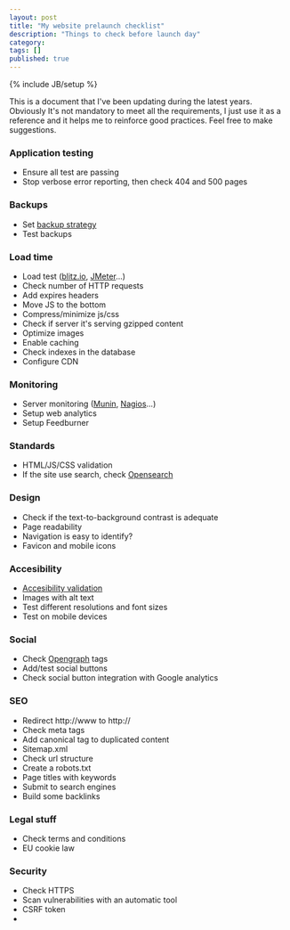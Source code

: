 ```yaml
---
layout: post
title: "My website prelaunch checklist"
description: "Things to check before launch day"
category: 
tags: []
published: true
---
```

{% include JB/setup %}

This is a document that I've been updating during the latest years. Obviously It's not mandatory to
meet all the requirements, I just use it as a reference and it helps me to reinforce good practices. Feel free to make suggestions.


### Application testing
- Ensure all test are passing
- Stop verbose error reporting, then check 404 and 500 pages

### Backups
- Set [backup strategy ](https://blog.sucuri.net/2015/04/how-to-create-a-website-backup-strategy.html)
- Test backups

### Load time 
- Load test ([blitz.io](), [JMeter](http://jmeter.apache.org/)...) 
- Check number of HTTP requests 
- Add expires headers 
- Move JS to the bottom
- Compress/minimize js/css 
- Check if server it's serving gzipped content
- Optimize images 
- Enable caching 
- Check indexes in the database 
- Configure CDN

### Monitoring
- Server monitoring ([Munin](http://munin-monitoring.org/), [Nagios](http://www.nagios.org/)...)
- Setup web analytics
- Setup Feedburner

### Standards 
- HTML/JS/CSS validation 
- If the site use search, check [Opensearch](http://www.opensearch.org/)

### Design 
- Check if the text-to-background contrast is adequate
- Page readability 
- Navigation is easy to identify?
- Favicon and mobile icons

### Accesibility
- [Accesibility validation](http://wave.webaim.org/)
- Images with alt text 
- Test different resolutions and font sizes
- Test on mobile devices

### Social 
- Check [Opengraph](http://ogp.me/) tags 
- Add/test social buttons 
- Check social button integration with Google analytics

### SEO 
- Redirect http://www to http:// 
- Check meta tags 
- Add canonical tag to duplicated content
- Sitemap.xml 
- Check url structure 
- Create a robots.txt
- Page titles with keywords 
- Submit to search engines 
- Build some backlinks

### Legal stuff
- Check terms and conditions
- EU cookie law

### Security
- Check HTTPS
- Scan vulnerabilities with an automatic tool
- CSRF token
- 